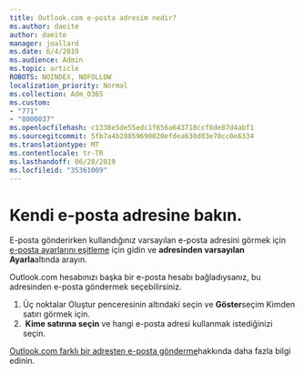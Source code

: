 ```yaml
---
title: Outlook.com e-posta adresim nedir?
ms.author: daeite
author: daeite
manager: joallard
ms.date: 6/4/2019
ms.audience: Admin
ms.topic: article
ROBOTS: NOINDEX, NOFOLLOW
localization_priority: Normal
ms.collection: Adm_O365
ms.custom:
- "771"
- "8000037"
ms.openlocfilehash: c1338e5de55edc1f656a643718ccf8de87d4abf1
ms.sourcegitcommit: 5fb7a4b28859690020efdea630d03e70cc0e6334
ms.translationtype: MT
ms.contentlocale: tr-TR
ms.lasthandoff: 06/28/2019
ms.locfileid: "35361009"
---
```

# <a name="see-your-own-email-address"></a>Kendi e-posta adresine bakın.

E-posta gönderirken kullandığınız varsayılan e-posta adresini görmek için [e-posta ayarlarını eşitleme](https://outlook.live.com/mail/options/mail/accounts) için gidin ve **adresinden varsayılan Ayarla**altında arayın.

Outlook.com hesabınızı başka bir e-posta hesabı bağladıysanız, bu adresinden e-posta göndermek seçebilirsiniz.

1. Üç noktalar Oluştur penceresinin altındaki seçin ve **Göster**seçim Kimden satırı görmek için.
2.  **Kime satırına seçin** ve hangi e-posta adresi kullanmak istediğinizi seçin.

[Outlook.com farklı bir adresten e-posta gönderme](https://support.office.com/article/ccba89cb-141c-4a36-8c56-6d16a8556d2e)hakkında daha fazla bilgi edinin.